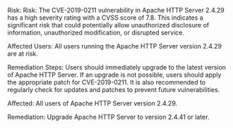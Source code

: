 Risk: Risk: The CVE-2019-0211 vulnerability in Apache HTTP Server 2.4.29 has a high severity rating with a CVSS score of 7.8. This indicates a significant risk that could potentially allow unauthorized disclosure of information, unauthorized modification, or disrupted service.

Affected Users: All users running the Apache HTTP Server version 2.4.29 are at risk.

Remediation Steps: Users should immediately upgrade to the latest version of Apache HTTP Server. If an upgrade is not possible, users should apply the appropriate patch for CVE-2019-0211. It is also recommended to regularly check for updates and patches to prevent future vulnerabilities.

Affected: All users of Apache HTTP Server version 2.4.29.

Remediation: Upgrade Apache HTTP Server to version 2.4.41 or later.
